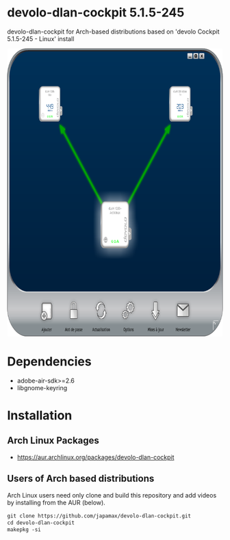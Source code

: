 # devolo-dlan-cockpit 5.1.5-245
devolo-dlan-cockpit for Arch-based distributions based on 'devolo Cockpit 5.1.5-245 - Linux' install

<p align="center">
  <img width="727" height="673" src="devolo_screenshot.png">
</p>

# Dependencies
* adobe-air-sdk>=2.6 
* libgnome-keyring

# Installation
## Arch Linux Packages
* https://aur.archlinux.org/packages/devolo-dlan-cockpit

## Users of Arch based distributions
Arch Linux users  need only clone and build this repository and add videos by installing from the AUR (below).

```
git clone https://github.com/japamax/devolo-dlan-cockpit.git
cd devolo-dlan-cockpit
makepkg -si
```
